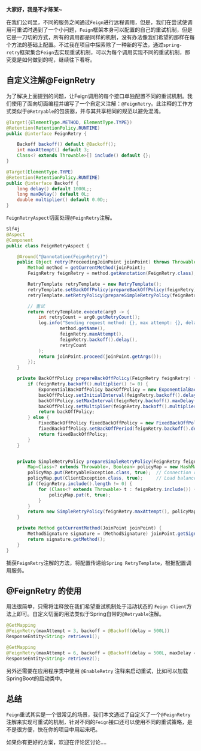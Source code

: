 **大家好，我是不才陈某~**

在我们公司里，不同的服务之间通过`Feign`进行远程调用，但是，我们在尝试使调用可重试时遇到了一个小问题，`Feign`框架本身可以配置的自己的重试机制，但是它是一刀切的方式，所有的调用都是同样的机制，没有办法像我们希望的那样在每个方法的基础上配置。不过我在项目中探索除了一种新的写法，通过`spring-retry`框架集合`Feign`去实现重试机制，可以为每个调用实现不同的重试机制，那究竟是如何做到的呢，继续往下看呀。

## 自定义注解@**FeignRetry**

为了解决上面提到的问题，让Feign调用的每个接口单独配置不同的重试机制。我们使用了面向切面编程并编写了一个自定义注解：`@FeignRetry`。此注释的工作方式类似于`@Retryable`的包装器，并与其共享相同的规范以避免混淆。

```java
@Target({ElementType.METHOD, ElementType.TYPE})
@Retention(RetentionPolicy.RUNTIME)
public @interface FeignRetry {

    Backoff backoff() default @Backoff();
    int maxAttempt() default 3;
    Class<? extends Throwable>[] include() default {};
}

@Target(ElementType.TYPE)
@Retention(RetentionPolicy.RUNTIME)
public @interface Backoff {
    long delay() default 1000L;;
    long maxDelay() default 0L;
    double multiplier() default 0.0D;;
}
```

`FeignRetryAspect`切面处理`@FeignRetry`注解。

```java
Slf4j
@Aspect
@Component
public class FeignRetryAspect {

    @Around("@annotation(FeignRetry)")
    public Object retry(ProceedingJoinPoint joinPoint) throws Throwable {
        Method method = getCurrentMethod(joinPoint);
        FeignRetry feignRetry = method.getAnnotation(FeignRetry.class);

        RetryTemplate retryTemplate = new RetryTemplate();
        retryTemplate.setBackOffPolicy(prepareBackOffPolicy(feignRetry));
        retryTemplate.setRetryPolicy(prepareSimpleRetryPolicy(feignRetry));

        // 重试
        return retryTemplate.execute(arg0 -> {
            int retryCount = arg0.getRetryCount();
            log.info("Sending request method: {}, max attempt: {}, delay: {}, retryCount: {}",
                    method.getName(),
                    feignRetry.maxAttempt(),
                    feignRetry.backoff().delay(),
                    retryCount
            );
            return joinPoint.proceed(joinPoint.getArgs());
        });
    }

    private BackOffPolicy prepareBackOffPolicy(FeignRetry feignRetry) {
        if (feignRetry.backoff().multiplier() != 0) {
            ExponentialBackOffPolicy backOffPolicy = new ExponentialBackOffPolicy();
            backOffPolicy.setInitialInterval(feignRetry.backoff().delay());
            backOffPolicy.setMaxInterval(feignRetry.backoff().maxDelay());
            backOffPolicy.setMultiplier(feignRetry.backoff().multiplier());
            return backOffPolicy;
        } else {
            FixedBackOffPolicy fixedBackOffPolicy = new FixedBackOffPolicy();
            fixedBackOffPolicy.setBackOffPeriod(feignRetry.backoff().delay());
            return fixedBackOffPolicy;
        }
    }


    private SimpleRetryPolicy prepareSimpleRetryPolicy(FeignRetry feignRetry) {
        Map<Class<? extends Throwable>, Boolean> policyMap = new HashMap<>();
        policyMap.put(RetryableException.class, true);  // Connection refused or time out
        policyMap.put(ClientException.class, true);     // Load balance does not available (cause of RunTimeException)
        if (feignRetry.include().length != 0) {
            for (Class<? extends Throwable> t : feignRetry.include()) {
                policyMap.put(t, true);
            }
        }
        return new SimpleRetryPolicy(feignRetry.maxAttempt(), policyMap, true);
    }

    private Method getCurrentMethod(JoinPoint joinPoint) {
        MethodSignature signature = (MethodSignature) joinPoint.getSignature();
        return signature.getMethod();
    }
}
```

捕获`FeignRetry`注解的方法，将配置传递给`Spring RetryTemplate`，根据配置调用服务。

## @FeignRetry 的使用

用法很简单，只需将注释放在我们希望重试机制处于活动状态的 `Feign Client`方法上即可。自定义切面的用法类似于Spring自带的`@Retryable`注解。

```java
@GetMapping
@FeignRetry(maxAttempt = 3, backoff = @Backoff(delay = 500L))
ResponseEntity<String> retrieve1();

@GetMapping
@FeignRetry(maxAttempt = 6, backoff = @Backoff(delay = 500L, maxDelay = 20000L, multiplier = 4))
ResponseEntity<String> retrieve2();
```

另外还需要在应用程序类中使用 `@EnableRetry` 注释来启动重试，比如可以加载SpringBoot的启动类中。

## 总结

`Feign`重试其实是一个很常见的场景，我们本文通过了自定义了一个`@FeignRetry`注解来实现可重试的机制，针对不同的`Feign`接口还可以使用不同的重试策略，是不是很方便，快在你的项目中用起来吧。

如果你有更好的方案，欢迎在评论区讨论....